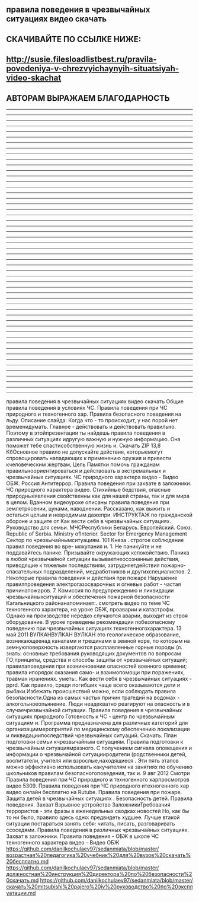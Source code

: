 правила поведения в чрезвычайных ситуациях видео скачать
--------------------------------------------------
СКАЧИВАЙТЕ ПО ССЫЛКЕ НИЖЕ:
--------------------------------------------------
http://susie.filesloadlistbest.ru/pravila-povedeniya-v-chrezvyichaynyih-situatsiyah-video-skachat
--------------------------------------------------
АВТОРАМ ВЫРАЖАЕМ БЛАГОДАРНОСТЬ
--------------------------------------------------
--------------------------------------------------
--------------------------------------------------
--------------------------------------------------
--------------------------------------------------
--------------------------------------------------
--------------------------------------------------
--------------------------------------------------
--------------------------------------------------
--------------------------------------------------
--------------------------------------------------
--------------------------------------------------
--------------------------------------------------
--------------------------------------------------
--------------------------------------------------
--------------------------------------------------
--------------------------------------------------
--------------------------------------------------
--------------------------------------------------
--------------------------------------------------
--------------------------------------------------
--------------------------------------------------
--------------------------------------------------
--------------------------------------------------
--------------------------------------------------
--------------------------------------------------
--------------------------------------------------
--------------------------------------------------
--------------------------------------------------
--------------------------------------------------
--------------------------------------------------
--------------------------------------------------
--------------------------------------------------
--------------------------------------------------
--------------------------------------------------
--------------------------------------------------
--------------------------------------------------
--------------------------------------------------
--------------------------------------------------
--------------------------------------------------
--------------------------------------------------
--------------------------------------------------
--------------------------------------------------
--------------------------------------------------
--------------------------------------------------
--------------------------------------------------
--------------------------------------------------
--------------------------------------------------
--------------------------------------------------
--------------------------------------------------
--------------------------------------------------
--------------------------------------------------
--------------------------------------------------
правила поведения в чрезвычайных ситуациях видео скачать Общие правила поведения в условиях ЧС. Правила поведения при ЧС природного и техногенного хар. Правила безопасного поведения на льду. Описание слайда: Когда что - то происходит, у нас порой нет временидумать. Главное - действовать и действовать правильно. Поэтому в этойпрезентации ты найдешь правила поведения в различных ситуациях идругую важную и нужную информацию. Она поможет тебе спастисобственную жизнь и. Скачать ZIP  13,8 КбОсновное правило  не допускайте действия, которыемогут спровоцировать нападающих к применению оружия и привести кчеловеческим жертвам,  Цель Памятки  помочь гражданам правильноориентироваться и действовать в экстремальных и чрезвычайных ситуациях. ЧС природного характера видео - Видео ОБЖ. Россия Антитеррор. Правила поведения при захвате в заложники. ЧС природного характера видео. Стихийные бедствия, опасные природныеявления свойственны как для нашей страны, так и для мира в целом. Вданном видеоуроке описаны правила поведения при землетрясении, цунами, наводнении. Рассказано, как выжить и остаться целым и невредимым дажепри. ИНСТРУКТАЖ по гражданской обороне и защите от
Как вести себя в чрезвычайных ситуациях. Руководство для семьи. МЧСРеспублики Беларусь. Европейский. Cоюз. Republic of Serbia. Ministry ofInterior. Sector for Emergency Management  Сектор по чрезвычайнымситуациям. 101 Кнеза . строгое соблюдение правил поведения во вре- мякупания и. 1. Не паникуйте и не поддавайтесь панике. Призывайте окружающих кспокойствию. Паника в любой чрезвычайной ситуации вызываетнеосознанные действия, приводящие к тяжелым последствиям, затрудняетдействия пожарно-спасательных подразделений, медработников и другихспециалистов. 2. Некоторые правила поведения и действия при пожаре  Нарушение правилпроведения электрогазосварочных и огневых работ - частая причинапожаров. 7.  Комиссия по предупреждению и ликвидации чрезвычайныхситуаций и обеспечения пожарной безопасности Кагальницкого районанапоминает:. смотреть видео по теме ЧС техногенного характера, на уроке ОБЖ, проаварии и катастрофы.  Однако на производстве нередко случаются аварии, выходит из строя оборудование. В уроке приведены рекомендации побезопасному поведению при чрезвычайных ситуациях техногенногохарактера. 13 май 2011  ВУЛКАНВУЛКАН ВУЛКАН  это геологическое образование, возникающеенад каналами и трещинами в земной коре, по которым на земнуюповерхность извергаются расплавленные горные породы (л. знать: основные требования руководящих документов по вопросам ГО;принципы, средства и способы защиты от чрезвычайных ситуаций; правилаповедения при возникновении опасностей военного времени; правила ипорядок оказания само- и взаимопомощи при поражениях, травмах иранениях. уметь:. Как вести себя в чрезвычайных ситуациях - pprd. Как правило, среди погибших чаще всего оказываются дети и рыбаки.Избежать происшествий можно, если соблюдать правила безопасности.Одна из самых частых причин трагедий на водомах - алкогольноеопьянение. Люди неадекватно реагируют на опасность и в случаечрезвычайной ситуации. Правила поведения в чрезвычайных ситуациях природного
Готовность к ЧС - центр по чрезвычайным ситуациям и. Программа предназначена для различных категорий для организациимероприятий по медицинскому обеспечению локализации и ликвидациипоследствий чрезвычайных ситуаций. Скачать. План подготовки семьи кчрезвычайным ситуациям. Правила подготовки к чрезвычайным ситуациямразного. С получением сигнала оповещения и информации о чрезвычайной ситуацииродители (родственники детей, воспитатели, учителя или взрослые,находящиеся . Эти пять этапов можно эффективно использовать какучителям на занятиях по обучению школьников правилам безопасногоповедения, так и. 9 авг 2012  Смотри Правила поведения при ЧС природного и техногенного харпросмотров видео 5309. Правила поведения при ЧС природного итехногенного хар видео онлайн бесплатно на Rutube. Правила поведения при пожаре. Защита детей в чрезвычайных ситуациях . Безопасность детей. Правила поведения. Захват Взрывное устройство ЗаложникиТребования террористов  - эти фразы в еженедельных сводках новостей Но, как бы то ни было, правило здесь одно: предвидеть худшее.  Лучше втакой ситуации постараться занять себя: читать, писать, разговаривать ссоседями. Правила поведения в различных чрезвычайных ситуациях. Захват в заложники. Правила поведения - ОБЖ в школе
ЧС техногенного характера видео - Видео ОБЖ
https://github.com/danilkochulaev97/sedanmiata/blob/master/возрастная%20педагогика%20учебник%20для%20вузов%20скачать%20бесплатно.md
https://github.com/danilkochulaev97/sedanmiata/blob/master/должностная%20инструкция%20директора%20по%20безопасности%20скачать.md
https://github.com/danilkochulaev97/sedanmiata/blob/master/скачать%20mitsubishi%20pajero%20iv%20руководство%20по%20эксплуатации.md